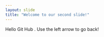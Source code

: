 ```yaml
---
layout: slide
title: "Welcome to our second slide!"
---
```

Hello Git Hub .
Use the left arrow to go back!
